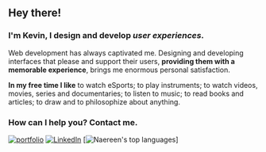 ## Hey there!
### I'm Kevin, I design and develop *user experiences*.

Web development has always captivated me. Designing and developing interfaces that please and support their users, **providing them with a memorable experience**, brings me enormous personal satisfaction.

**In my free time I like** to watch eSports; to play instruments; to watch videos, movies, series and documentaries; to listen to music; to read books and articles; to draw and to philosophize about anything.

### How can I help you? Contact me.

[![portfolio](https://img.shields.io/badge/portfolio-eu.kevinquintino.com-2f4f4f)](link=https://eu.kevinquintino.com/)
[![LinkedIn](https://img.shields.io/badge/-LinkedIn-blue?style=flat&logo=Linkedin&logoColor=ffffff)](link=https://www.linkedin.com/in/euKevinQuintino)
[![Naereen's top languages](https://github-readme-stats.vercel.app/api/top-langs/?username=euKevinQuintino&theme=2f4f4f)]

